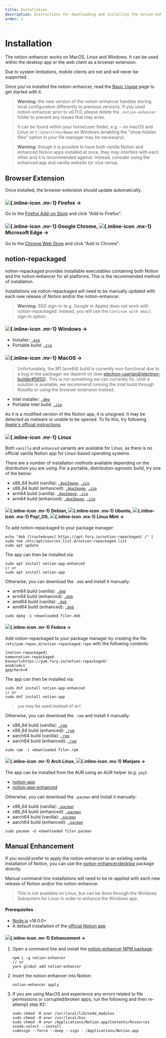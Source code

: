 ```yaml
---
title: Installation
description: Instructions for downloading and installing the notion-enhancer.
order: 1
---
```


# Installation

The notion-enhancer works on MacOS, Linux and Windows.
It can be used within the desktop app or the web client
as a browser extension.

Due to system limitations, mobile clients are not and
will never be supported.

Once you've installed the notion-enhancer, read the
[Basic Usage](./basic-usage.md) page to get started with it.

> **Warning:** the new version of the notion-enhancer handles storing local
> configuration differently to previous versions. If you used notion-enhancer
> prior to v0.11.0, please delete the `.notion-enhancer` folder to prevent any
> issues that may arise.
>
> It can be found within your home/user folder, e.g. `~` on macOS and Linux
> or `C:\Users\YourName` on Windows (enabling the "show hidden files" option
> in your file manager may be necessary).

> **Warning:** though it is possible to have both vanilla Notion
> and enhanced Notion apps installed at once, they may interfere with
> each other and it is recommended against. Instead, consider
> using the enhanced app and vanilla website (or vice versa).

## Browser Extension

Once installed, the browser extension should
update automatically.

### ![](../assets/icons/firefox.svg){.inline-icon .mr-1} Firefox →

Go to the [Firefox Add-on Store](https://addons.mozilla.org/en-US/firefox/addon/notion-enhancer/)
and click "Add to Firefox".

### ![](../assets/icons/chrome.svg){.inline-icon .mr-1} Google Chrome, ![](../assets/icons/edge.svg){.inline-icon .mx-1} Microsoft Edge →

Go to the [Chrome Web Store](https://chrome.google.com/webstore/detail/notion-enhancer/dndcmiicjbkfcbpjincpefjkagflbbnl)
and click "Add to Chrome".

## notion-repackaged

notion-repackaged provides installable executables containing
both Notion and the notion-enhancer for all platforms.
This is the recommended method of installation.

Installations via notion-repackaged will need to be manually
updated with each new release of Notion and/or the notion-enhancer.

> **Warning:** SSO sign-in (e.g. Google or Apple) does not work with
> notion-repackaged. Instead, you will use the `Continue with email`
> sign-in option.

### ![](../assets/icons/windows.svg){.inline-icon .mr-1} Windows →

- Installer: [`.exe`](https://github.com/notion-enhancer/notion-repackaged/releases/download/v2.0.18-1/Notion-Enhanced-Setup-2.0.18-1.exe)
- Portable build: [`.zip`](https://github.com/notion-enhancer/notion-repackaged/releases/download/v2.0.18-1/Notion-Enhanced-2.0.18-1-win.zip)

### ![](../assets/icons/apple.svg){.inline-icon .mr-1} MacOS →

> Unfortunately, the M1 (arm64) build is currently non-functional
> due to a bug in the packager we depend on
> (see [electron-userland/electron-builder#5850](https://github.com/electron-userland/electron-builder/issues/5850)).
> This is not something we can currently fix.
> Until a solution is available, we recommend running the
> Intel build through Rosetta or using the browser extension instead.

- Intel installer: [`.dmg`](https://github.com/notion-enhancer/notion-repackaged/releases/download/v2.0.18-1/Notion-Enhanced-2.0.18-1.dmg)
- Portable Intel build: [`.zip`](https://github.com/notion-enhancer/notion-repackaged/releases/download/v2.0.18-1/Notion-Enhanced-2.0.18-1-mac.zip)

As it is a modified version of the Notion app,
it is unsigned. It may be detected as malware or
unable to be opened. To fix this, try following
[Apple's official instructions](https://support.apple.com/en-us/HT202491).

### ![](../assets/icons/tux.svg){.inline-icon .mr-1} Linux

Both `vanilla` and `enhanced` variants are available for Linux,
as there is no official vanilla Notion app for Linux-based operating
systems.

There are a number of installation methods available depending on the
distribution you are using. For a portable, distribution-agnostic build,
try one of the below:

- x86_64 build (vanilla): [`.AppImage`](https://github.com/notion-enhancer/notion-repackaged/releases/download/v2.0.18-1/Notion-2.0.18-1.AppImage),
  [`.zip`](https://github.com/notion-enhancer/notion-repackaged/releases/download/v2.0.18-1/notion-app-2.0.18-1.zip)
- x86_64 build (enhanced): [`.AppImage`](https://github.com/notion-enhancer/notion-repackaged/releases/download/v2.0.18-1/Notion-Enhanced-2.0.18-1.AppImage),
  [`.zip`](https://github.com/notion-enhancer/notion-repackaged/releases/download/v2.0.18-1/notion-app-enhanced-2.0.18-1.zip)
- arm64 build (vanilla): [`.AppImage`](https://github.com/notion-enhancer/notion-repackaged/releases/download/v2.0.18-1/Notion-2.0.18-1-arm64.AppImage),
  [`.zip`](https://github.com/notion-enhancer/notion-repackaged/releases/download/v2.0.18-1/notion-app-2.0.18-1-arm64.zip)
- arm64 build (enhanced): [`.AppImage`](https://github.com/notion-enhancer/notion-repackaged/releases/download/v2.0.18-1/Notion-Enhanced-2.0.18-1-arm64.AppImage),
  [`.zip`](https://github.com/notion-enhancer/notion-repackaged/releases/download/v2.0.18-1/notion-app-enhanced-2.0.18-1-arm64.zip)

#### ![](../assets/icons/debian.svg){.inline-icon .mr-1} Debian, ![](../assets/icons/ubuntu.svg){.inline-icon .mx-1} Ubuntu, ![](../assets/icons/pop-os.png){.inline-icon .mx-1} Pop!\_OS, ![](../assets/icons/linux-mint.svg){.inline-icon .mx-1} Linux Mint →

To add notion-repackaged to your package manager:

```
echo "deb [trusted=yes] https://apt.fury.io/notion-repackaged/ /" | sudo tee /etc/apt/sources.list.d/notion-repackaged.list
sudo apt update
```

The app can then be installed via:

```
sudo apt install notion-app-enhanced
// or
sudo apt install notion-app
```

Otherwise, you can download the `.deb` and install it manually:

- arm64 build (vanilla): [`.deb`](https://github.com/notion-enhancer/notion-repackaged/releases/download/v2.0.18-1/notion-app_2.0.18-1_arm64.deb)
- arm64 build (enhanced): [`.deb`](https://github.com/notion-enhancer/notion-repackaged/releases/download/v2.0.18-1/notion-app-enhanced_2.0.18-1_arm64.deb)
- amd64 build (vanilla): [`.deb`](https://github.com/notion-enhancer/notion-repackaged/releases/download/v2.0.18-1/notion-app_2.0.18-1_amd64.deb)
- amd64 build (enhanced): [`.deb`](https://github.com/notion-enhancer/notion-repackaged/releases/download/v2.0.18-1/notion-app-enhanced_2.0.18-1_amd64.deb)

```
sudo dpkg -i <downloaded file>.deb
```

#### ![](../assets/icons/fedora.svg){.inline-icon .mr-1} Fedora →

Add notion-repackaged to your package manager by creating the file
`/etc/yum.repos.d/notion-repackaged.repo` with the following contents:

```
[notion-repackaged]
name=notion-repackaged
baseurl=https://yum.fury.io/notion-repackaged/
enabled=1
gpgcheck=0
```

The app can then be installed via:

```
sudo dnf install notion-app-enhanced
// or
sudo dnf install notion-app
```

> `yum` may be used instead of `dnf`.

Otherwise, you can download the `.rpm` and install it manually:

- x86_64 build (vanilla): [`.rpm`](https://github.com/notion-enhancer/notion-repackaged/releases/download/v2.0.18-1/notion-app-2.0.18-1.x86_64.rpm)
- x86_64 build (enhanced): [`.rpm`](https://github.com/notion-enhancer/notion-repackaged/releases/download/v2.0.18-1/notion-app-enhanced-2.0.18-1.x86_64.rpm)
- aarch64 build (vanilla): [`.rpm`](https://github.com/notion-enhancer/notion-repackaged/releases/download/v2.0.18-1/notion-app-2.0.18-1.aarch64.rpm)
- aarch64 build (enhanced): [`.rpm`](https://github.com/notion-enhancer/notion-repackaged/releases/download/v2.0.18-1/notion-app-enhanced-2.0.18-1.aarch64.rpm)

```
sudo rpm -i <downloaded file>.rpm
```

#### ![](../assets/icons/arch-linux.svg){.inline-icon .mr-1} Arch Linux, ![](../assets/icons/manjaro.svg){.inline-icon .mx-1} Manjaro →

The app can be installed from the AUR using an AUR helper (e.g. `yay`):

- [notion-app](https://aur.archlinux.org/packages/notion-app/)
- [notion-app-enhanced](https://aur.archlinux.org/packages/notion-app-enhanced/)

Otherwise, you can download the `.pacman` and install it manually:

- x86_64 build (vanilla): [`.pacman`](https://github.com/notion-enhancer/notion-repackaged/releases/download/v2.0.18-1/notion-app-2.0.18-1.pacman)
- x86_64 build (enhanced): [`.pacman`](https://github.com/notion-enhancer/notion-repackaged/releases/download/v2.0.18-1/notion-app-enhanced-2.0.18-1.pacman)
- aarch64 build (vanilla): [`.pacman`](https://github.com/notion-enhancer/notion-repackaged/releases/download/v2.0.18-1/notion-app-2.0.18-1-aarch64.pacman)
- aarch64 build (enhanced): [`.pacman`](https://github.com/notion-enhancer/notion-repackaged/releases/download/v2.0.18-1/notion-app-enhanced-2.0.18-1-aarch64.pacman)

```
sudo pacman -U <downloaded file>.pacman
```

## Manual Enhancement

If you would prefer to apply the notion-enhancer
to an existing vanilla installation of Notion,
you can use the [notion-enhancer/desktop](https://github.com/notion-enhancer/desktop)
package directly.

Manual command-line installations will need to be re-applied
with each new release of Notion and/or the notion-enhancer.

> This is not available on Linux, but can be done through
> the Windows Subsystem for Linux in order to enhance the
> Windows app.

#### Prerequisites

- [Node.js](https://nodejs.org/en/) v16.0.0+
- A default installation of the [official Notion app](https://www.notion.so/desktop)

#### ![](../assets/icons/npm.svg){.inline-icon .mr-1} Enhancement →

1. Open a command line and install the
   [notion-enhancer NPM package](https://www.npmjs.com/package/notion-enhancer):

   ```
   npm i -g notion-enhancer
   // or
   yarn global add notion-enhancer
   ```

2. Insert the notion-enhancer into Notion:

   ```
   notion-enhancer apply
   ```

3. If you are using MacOS and experience any errors related
   to file permissions or corrupted/broken apps, run the following
   and then re-attempt step #2:
   ```
   sudo chmod -R a+wr /usr/local/lib/node_modules
   sudo chmod -R a+wr /usr/local/bin
   sudo chmod -R a+wr /Applications/Notion.app/Contents/Resources
   xcode-select --install
   codesign --force --deep --sign - /Applications/Notion.app
   ```
